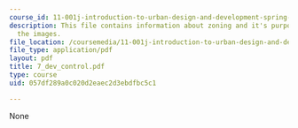 ```yaml
---
course_id: 11-001j-introduction-to-urban-design-and-development-spring-2006
description: This file contains information about zoning and it's purpose along with
  the images.
file_location: /coursemedia/11-001j-introduction-to-urban-design-and-development-spring-2006/057df289a0c020d2eaec2d3ebdfbc5c1_7_dev_control.pdf
file_type: application/pdf
layout: pdf
title: 7_dev_control.pdf
type: course
uid: 057df289a0c020d2eaec2d3ebdfbc5c1

---
```

None